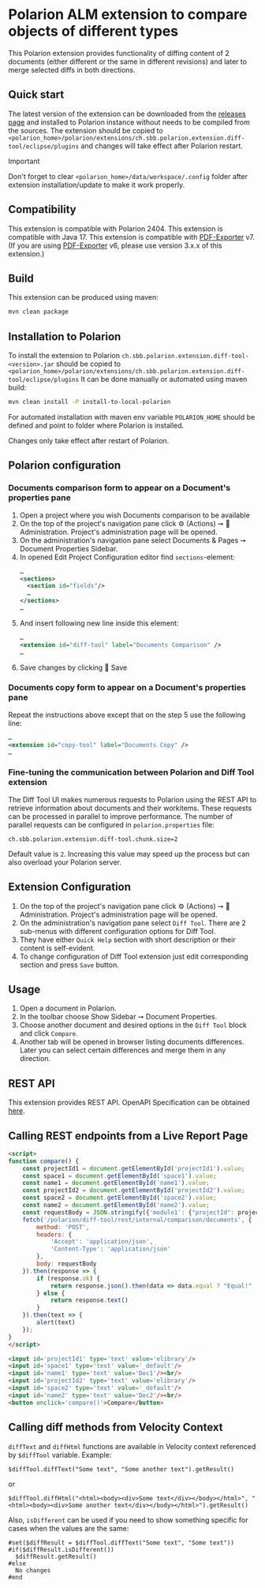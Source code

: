 # Polarion ALM extension to compare objects of different types

This Polarion extension provides functionality of diffing content of 2 documents (either different or the same in different revisions) and later to merge selected diffs in both directions.

## Quick start

The latest version of the extension can be downloaded from the [releases page](../../releases/latest) and installed to Polarion instance without needs to be compiled from the sources.
The extension should be copied to `<polarion_home>/polarion/extensions/ch.sbb.polarion.extension.diff-tool/eclipse/plugins` and changes will take effect after Polarion restart.
> [!IMPORTANT]
> Don't forget to clear `<polarion_home>/data/workspace/.config` folder after extension installation/update to make it work properly.

## Compatibility

This extension is compatible with Polarion 2404.
This extension is compatible with Java 17.
This extension is compatible with [PDF-Exporter](https://github.com/SchweizerischeBundesbahnen/ch.sbb.polarion.extension.pdf-exporter) v7. (If you are using [PDF-Exporter](https://github.com/SchweizerischeBundesbahnen/ch.sbb.polarion.extension.pdf-exporter) v6, please use version 3.x.x of this extension.)

## Build

This extension can be produced using maven:

```bash
mvn clean package
```

## Installation to Polarion

To install the extension to Polarion `ch.sbb.polarion.extension.diff-tool-<version>.jar`
should be copied to `<polarion_home>/polarion/extensions/ch.sbb.polarion.extension.diff-tool/eclipse/plugins`
It can be done manually or automated using maven build:

```bash
mvn clean install -P install-to-local-polarion
```

For automated installation with maven env variable `POLARION_HOME` should be defined and point to folder where Polarion is installed.

Changes only take effect after restart of Polarion.

## Polarion configuration

### Documents comparison form to appear on a Document's properties pane

1. Open a project where you wish Documents comparison to be available
2. On the top of the project's navigation pane click ⚙ (Actions) ➙ 🔧 Administration. Project's administration page will be opened.
3. On the administration's navigation pane select Documents & Pages ➙ Document Properties Sidebar.
4. In opened Edit Project Configuration editor find `sections`-element:
   ```xml
   …
   <sections>
     <section id="fields"/>
     …
   </sections>
   …
   ```
5. And insert following new line inside this element:
   ```xml
   …
   <extension id="diff-tool" label="Documents Comparison" />
   …
   ```
6. Save changes by clicking 💾 Save

### Documents copy form to appear on a Document's properties pane
Repeat the instructions above except that on the step 5 use the following line:
   ```xml
   …
   <extension id="copy-tool" label="Documents Copy" />
   …
   ```

### Fine-tuning the communication between Polarion and Diff Tool extension

The Diff Tool UI makes numerous requests to Polarion using the REST API to retrieve information about documents and their workitems. These requests can be processed in parallel to improve performance.
The number of parallel requests can be configured in `polarion.properties` file:

```properties
ch.sbb.polarion.extension.diff-tool.chunk.size=2
```

Default value is `2`. Increasing this value may speed up the process but can also overload your Polarion server.

## Extension Configuration

1. On the top of the project's navigation pane click ⚙ (Actions) ➙ 🔧 Administration. Project's administration page will be opened.
2. On the administration's navigation pane select `Diff Tool`. There are 2 sub-menus with different configuration options for Diff Tool.
3. They have either `Quick Help` section with short description or their content is self-evident.
4. To change configuration of Diff Tool extension just edit corresponding section and press `Save` button.

## Usage

1. Open a document in Polarion.
2. In the toolbar choose Show Sidebar ➙ Document Properties.
3. Choose another document and desired options in the `Diff Tool` block and click `Compare`.
4. Another tab will be opened in browser listing documents differences. Later you can select certain differences and merge them in any direction.

## REST API

This extension provides REST API. OpenAPI Specification can be obtained [here](docs/openapi.json).

## Calling REST endpoints from a Live Report Page

```html
<script>
function compare() {
    const projectId1 = document.getElementById('projectId1').value;
    const space1 = document.getElementById('space1').value;
    const name1 = document.getElementById('name1').value;
    const projectId2 = document.getElementById('projectId2').value;
    const space2 = document.getElementById('space2').value;
    const name2 = document.getElementById('name2').value;
    const requestBody = JSON.stringify({'module1': {"projectId": projectId1, "space": space1, "name": name1}, 'module2': {"projectId": projectId2, "space": space2, "name": name2}});
    fetch('/polarion/diff-tool/rest/internal/comparison/documents', {
        method: 'POST',
        headers: {
            'Accept': 'application/json',
            'Content-Type': 'application/json'
        },
        body: requestBody
    }).then(response => {
        if (response.ok) {
            return response.json().then(data => data.equal ? "Equal!" : "Not equal!")
        } else {
            return response.text()
        }
    }).then(text => {
        alert(text)
    });
}
</script>

<input id='projectId1' type='text' value='elibrary'/>
<input id='space1' type='text' value='_default'/>
<input id='name1' type='text' value='Doc1'/><br/>
<input id='projectId2' type='text' value='elibrary'/>
<input id='space2' type='text' value='_default'/>
<input id='name2' type='text' value='Doc2'/><br/>
<button onclick='compare()'>Compare</button>
```

## Calling diff methods from Velocity Context

`diffText` and `diffHtml` functions are available in Velocity context referenced by `$diffTool` variable.
Example:

```velocity
$diffTool.diffText("Some text", "Some another text").getResult()
```

or

```velocity
$diffTool.diffHtml("<html><body><div>Some text</div></body></html>", "<html><body><div>Some another text</div></body></html>").getResult()
```

Also, `isDifferent` can be used if you need to show something specific for cases when the values are the same:

```velocity
#set($diffResult = $diffTool.diffText("Some text", "Some text"))
#if($diffResult.isDifferent())
  $diffResult.getResult()
#else
  No changes
#end
```
